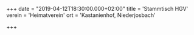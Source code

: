 +++
date = "2019-04-12T18:30:00.000+02:00"
title = 'Stammtisch HGV'
verein = 'Heimatverein'
ort = 'Kastanienhof, Niederjosbach'

+++

      